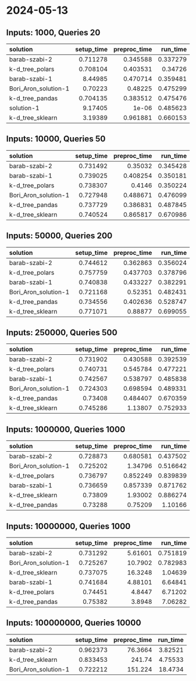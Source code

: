 # 2024-05-13

## Inputs: 1000, Queries 20

| solution             |   setup_time |   preproc_time |   run_time |
|:---------------------|-------------:|---------------:|-----------:|
| barab-szabi-2        |     0.711278 |       0.345588 |   0.337279 |
| k-d_tree_polars      |     0.708104 |       0.403531 |   0.34726  |
| barab-szabi-1        |     8.44985  |       0.470714 |   0.359481 |
| Bori_Aron_solution-1 |     0.70223  |       0.48225  |   0.475299 |
| k-d_tree_pandas      |     0.704135 |       0.383512 |   0.475476 |
| solution-1           |     9.17405  |       1e-06    |   0.485623 |
| k-d_tree_sklearn     |     3.19389  |       0.961881 |   0.660153 |

## Inputs: 10000, Queries 50

| solution             |   setup_time |   preproc_time |   run_time |
|:---------------------|-------------:|---------------:|-----------:|
| barab-szabi-2        |     0.731492 |       0.35032  |   0.345428 |
| barab-szabi-1        |     0.739025 |       0.408254 |   0.350181 |
| k-d_tree_polars      |     0.738307 |       0.4146   |   0.350224 |
| Bori_Aron_solution-1 |     0.727948 |       0.488671 |   0.476099 |
| k-d_tree_pandas      |     0.737729 |       0.386831 |   0.487845 |
| k-d_tree_sklearn     |     0.740524 |       0.865817 |   0.670986 |

## Inputs: 50000, Queries 200

| solution             |   setup_time |   preproc_time |   run_time |
|:---------------------|-------------:|---------------:|-----------:|
| barab-szabi-2        |     0.744612 |       0.362863 |   0.356024 |
| k-d_tree_polars      |     0.757759 |       0.437703 |   0.378796 |
| barab-szabi-1        |     0.740838 |       0.433227 |   0.382291 |
| Bori_Aron_solution-1 |     0.721168 |       0.52351  |   0.482431 |
| k-d_tree_pandas      |     0.734556 |       0.402636 |   0.528747 |
| k-d_tree_sklearn     |     0.771071 |       0.88877  |   0.699055 |

## Inputs: 250000, Queries 500

| solution             |   setup_time |   preproc_time |   run_time |
|:---------------------|-------------:|---------------:|-----------:|
| barab-szabi-2        |     0.731902 |       0.430588 |   0.392539 |
| k-d_tree_polars      |     0.740731 |       0.545784 |   0.477221 |
| barab-szabi-1        |     0.742567 |       0.538797 |   0.485838 |
| Bori_Aron_solution-1 |     0.724303 |       0.698594 |   0.489331 |
| k-d_tree_pandas      |     0.73408  |       0.484407 |   0.670359 |
| k-d_tree_sklearn     |     0.745286 |       1.13807  |   0.752933 |

## Inputs: 1000000, Queries 1000

| solution             |   setup_time |   preproc_time |   run_time |
|:---------------------|-------------:|---------------:|-----------:|
| barab-szabi-2        |     0.728873 |       0.680581 |   0.437502 |
| Bori_Aron_solution-1 |     0.725202 |       1.34796  |   0.516642 |
| k-d_tree_polars      |     0.736797 |       0.852249 |   0.839839 |
| barab-szabi-1        |     0.736659 |       0.857339 |   0.871762 |
| k-d_tree_sklearn     |     0.73809  |       1.93002  |   0.886274 |
| k-d_tree_pandas      |     0.73288  |       0.75209  |   1.10166  |

## Inputs: 10000000, Queries 1000

| solution             |   setup_time |   preproc_time |   run_time |
|:---------------------|-------------:|---------------:|-----------:|
| barab-szabi-2        |     0.731292 |        5.61601 |   0.751819 |
| Bori_Aron_solution-1 |     0.725267 |       10.7902  |   0.782983 |
| k-d_tree_sklearn     |     0.737075 |       16.3248  |   1.04639  |
| barab-szabi-1        |     0.741684 |        4.88101 |   6.64841  |
| k-d_tree_polars      |     0.74451  |        4.8447  |   6.71202  |
| k-d_tree_pandas      |     0.75382  |        3.8948  |   7.06282  |

## Inputs: 100000000, Queries 10000

| solution             |   setup_time |   preproc_time |   run_time |
|:---------------------|-------------:|---------------:|-----------:|
| barab-szabi-2        |     0.962373 |        76.3664 |    3.82521 |
| k-d_tree_sklearn     |     0.833453 |       241.74   |    4.75533 |
| Bori_Aron_solution-1 |     0.722212 |       151.224  |   18.4734  |